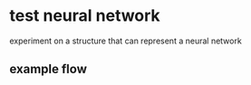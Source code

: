 # test neural network

experiment on a structure that can represent a neural network


## example flow
